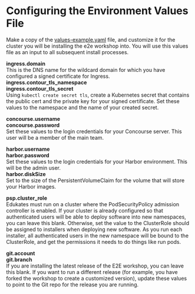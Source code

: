 # Configuring the Environment Values File

Make a copy of the [values-example.yaml](../../values-example.yaml) file, and customize it for the cluster you will be installing the e2e workshop into. You will use this values file as an input to all subsequent install processes.

**ingress.domain**<br>
This is the DNS name for the wildcard domain for which you have configured a signed certificate for Ingress.
**ingress.contour_tls_namespace**<br>
**ingress.contour_tls_secret**<br>
Using `kubectl create secret tls`, create a Kubernetes secret that contains the public cert and the private key for your signed certificate. Set these values to the namespace and the name of your created secret.

**concourse.username**<br>
**concourse.password**<br>
Set these values to the login credentials for your Concourse server. This user will be a member of the main team.

**harbor.username**<br>
**harbor.password**<br>
Set these values to the login credentials for your Harbor environment. This will be the admin user.<br>
**harbor.diskSize**<br>
Set to the size of the PersistentVolumeClaim for the volume that will store your Harbor images.

**psp.cluster_role**<br>
Edukates must run on a cluster where the PodSecurityPolicy admission controller is enabled. If your cluster is already configured so that authenticated users will be able to deploy software into new namespaces, you can leave this blank. Otherwise, set the value to the ClusterRole should be assigned to installers when deploying new software. As you run each installer, all authenticated users in the new namespace will be bound to the ClusterRole, and get the permissions it needs to do things like run pods.

**git.account**<br>
**git.branch**<br>
If you are installing the latest release of the E2E workshop, you can leave this blank. If you want to run a different release (for example, you have forked the workshop to create a customized version), update these values to point to the Git repo for the release you are running.